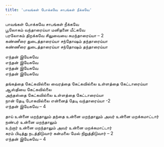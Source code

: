 ```yaml
---
title: 'பாவங்கள் போக்கவே சாபங்கள் நீக்கவே'
---
```

பாவங்கள் போக்கவே சாபங்கள் நீக்கவே  
பூலோகம் வந்தாரைய்யா மனிதனை மீட்கவே  
பரலோகம் திறக்கவே சிலுவையை சுமந்தாரைய்யா – 2  
கண்ணீரை துடைத்தாரைய்யா சந்தோஷம் தந்தாரைய்யா  
கண்ணீரை துடைத்தாரைய்யா சந்தோஷம் தந்தாரைய்யா  
  
எந்தன் இயேசுவே  
எந்தன் இயேசுவே  
எந்தன் இயேசுவே  
எந்தன் இயேசுவே  
  
தங்கத்தை கேட்கவில்லை வைரத்தை கேட்கவில்லை
உள்ளத்தை கேட்டாரைய்யா ஆஸ்தியை கேட்கவில்லை  
அந்தஸ்தை கேட்கவில்லை உள்ளத்தை கேட்டாரைய்யா  
நான் தேடி போகவில்லை என்னைத் தேடி வந்தாரைய்யா -2  
எந்தன் இயேசுவே – 4  
  
தாய் உன்னை மறந்தாலும் தந்தை உன்னை மறந்தாலும்
அவர் உன்னை மறக்கமாட்டார் நண்பர் உன்னை மறந்தாலும்  
உற்றார் உன்னை மறந்தாலும் அவர் உன்னை மறக்கமாட்டார்  
கரம் பிடித்து நடத்திடுவார் கன்மலை மேல் நிறுத்திடுவார் – 2  
எந்தன் இயேசுவே – 4  
